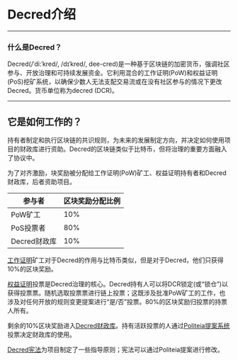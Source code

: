 # Decred介绍

-----

### 什么是Decred？

Decred(/ˈdi:ˈkred/, /dɪˈkred/, dee-cred)是一种基于区块链的加密货币，强调社区参与、开放治理和可持续发展资金。它利用混合的工作证明(PoW)和权益证明(PoS)挖矿系统，以确保少数人无法支配交易流或在没有社区参与的情况下更改Decred。货币单位称为decred (DCR)。

---

## 它是如何工作的？

持有者制定和执行区块链的共识规则，为未来的发展制定方向，并决定如何使用项目的财政库进行资助。Decred的区块链类似于比特币，但将治理的重要方面融入了协议中。

为了对齐激励，块奖励被分配给工作证明(PoW)矿工、权益证明持有者和Decred财政库，后者资助项目。

| 参与者       | 区块奖励分配比例 |
| --------- | -------- |
| PoW矿工     | 10%      |
| PoS投票者    | 80%      |
| Decred财政库 | 10%      |

[工作证明]()矿工对于Decred的作用与比特币类似，但是对于Decred，他们只获得10%的区块奖励。

[权益证明]()投票是Decred治理的核心。Decred持有人可以将DCR锁定(或“锁仓”)以获得投票票。随机选取投票票进行链上投票；这既涉及批准PoW矿工的工作，也涉及对任何开放的规则变更提案进行“是/否”投票。80%的区块奖励归投票的持票人所有。

剩余的10%区块奖励进入[Decred财政库]()。持有活跃投票的人通过[Politeia提案系统]()投票决定财政库的使用。

[Decred宪法]()为项目制定了一些指导原则；宪法可以通过Politeia提案进行修改。
